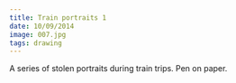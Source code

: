 ```yaml
---
title: Train portraits 1
date: 10/09/2014
image: 007.jpg
tags: drawing
---
```


A series of stolen portraits during train trips.
Pen on paper.
